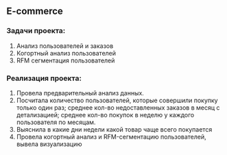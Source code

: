 ## E-commerce
### Задачи проекта:
1. Анализ пользователей и заказов
2. Когортный анализ пользователей
3. RFM сегментация пользователей

### Реализация проекта:
1. Провела предварительный анализ данных.
2. Посчитала количество пользователей, которые совершили покупку только один раз; среднее кол-во недоставленных заказов в месяц с детализацией; среднее кол-во покупок в неделю у каждого пользователя по месяцам.
3. Выяснила в какие дни недели какой товар чаще всего покупается
4. Провела когортный анализ и RFM-сегментацию пользователей, вывела визуализацию 
